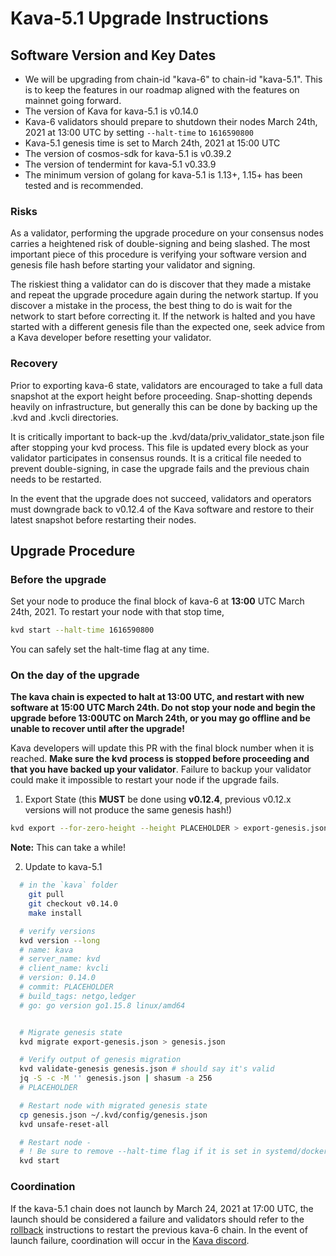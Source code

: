 # Kava-5.1 Upgrade Instructions

## Software Version and Key Dates

* We will be upgrading from chain-id "kava-6" to chain-id "kava-5.1". This is to keep the features in our roadmap aligned with the features on mainnet going forward.
* The version of Kava for kava-5.1 is v0.14.0
* Kava-6 validators should prepare to shutdown their nodes March 24th, 2021 at 13:00 UTC by setting `--halt-time` to `1616590800`
* Kava-5.1 genesis time is set to March 24th, 2021 at 15:00 UTC
* The version of cosmos-sdk for kava-5.1 is v0.39.2
* The version of tendermint for kava-5.1 v0.33.9
* The minimum version of golang for kava-5.1 is 1.13+, 1.15+ has been tested and is recommended.

### Risks

As a validator, performing the upgrade procedure on your consensus nodes carries a heightened risk of double-signing and being slashed. The most important piece of this procedure is verifying your software version and genesis file hash before starting your validator and signing.

The riskiest thing a validator can do is discover that they made a mistake and repeat the upgrade procedure again during the network startup. If you discover a mistake in the process, the best thing to do is wait for the network to start before correcting it. If the network is halted and you have started with a different genesis file than the expected one, seek advice from a Kava developer before resetting your validator.

### Recovery

Prior to exporting kava-6 state, validators are encouraged to take a full data snapshot at the export height before proceeding. Snap-shotting depends heavily on infrastructure, but generally this can be done by backing up the .kvd and .kvcli directories.

It is critically important to back-up the .kvd/data/priv_validator_state.json file after stopping your kvd process. This file is updated every block as your validator participates in consensus rounds. It is a critical file needed to prevent double-signing, in case the upgrade fails and the previous chain needs to be restarted.

In the event that the upgrade does not succeed, validators and operators must downgrade back to v0.12.4 of the Kava software and restore to their latest snapshot before restarting their nodes.

## Upgrade Procedure

### Before the upgrade

Set your node to produce the final block of kava-6 at __13:00__ UTC March 24th, 2021. To restart your node with that stop time,

```sh
kvd start --halt-time 1616590800
```

You can safely set the halt-time flag at any time.

### On the day of the upgrade

__The kava chain is expected to halt at 13:00 UTC, and restart with new software at 15:00 UTC March 24th. Do not stop your node and begin the upgrade before 13:00UTC on March 24th, or you may go offline and be unable to recover until after the upgrade!__

Kava developers will update this PR with the final block number when it is reached. __Make sure the kvd process is stopped before proceeding and that you have backed up your validator__. Failure to backup your validator could make it impossible to restart your node if the upgrade fails.

1. Export State (this __MUST__ be done using __v0.12.4__, previous v0.12.x versions will not produce the same genesis hash!)

```sh
kvd export --for-zero-height --height PLACEHOLDER > export-genesis.json
```

__Note:__ This can take a while!

2. Update to kava-5.1

```sh
  # in the `kava` folder
    git pull
    git checkout v0.14.0
    make install

  # verify versions
  kvd version --long
  # name: kava
  # server_name: kvd
  # client_name: kvcli
  # version: 0.14.0
  # commit: PLACEHOLDER
  # build_tags: netgo,ledger
  # go: go version go1.15.8 linux/amd64


  # Migrate genesis state
  kvd migrate export-genesis.json > genesis.json

  # Verify output of genesis migration
  kvd validate-genesis genesis.json # should say it's valid
  jq -S -c -M '' genesis.json | shasum -a 256
  # PLACEHOLDER

  # Restart node with migrated genesis state
  cp genesis.json ~/.kvd/config/genesis.json
  kvd unsafe-reset-all

  # Restart node -
  # ! Be sure to remove --halt-time flag if it is set in systemd/docker
  kvd start
```

### Coordination

If the kava-5.1 chain does not launch by March 24, 2021 at 17:00 UTC, the launch should be considered a failure and validators should refer to the [rollback]("./rollback.md") instructions to restart the previous kava-6 chain. In the event of launch failure, coordination will occur in the [Kava discord](https://discord.com/invite/kQzh3Uv).
